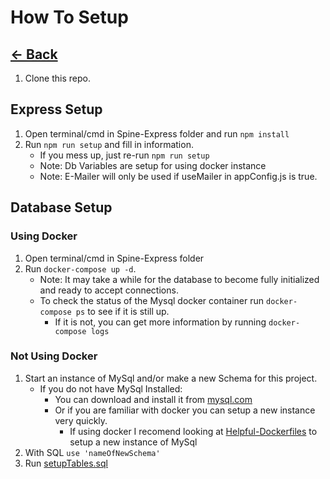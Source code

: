 # How To Setup

## [<- Back](../README.md)

1. Clone this repo.

## Express Setup

1. Open terminal/cmd in Spine-Express folder and run `npm install`
2. Run `npm run setup` and fill in information.
    - If you mess up, just re-run `npm run setup`
    - Note: Db Variables are setup for using docker instance
    - Note: E-Mailer will only be used if useMailer in appConfig.js is true.

## Database Setup

### Using Docker

1. Open terminal/cmd in Spine-Express folder
2. Run `docker-compose up -d`.
    - Note: It may take a while for the database to become fully initialized and ready to accept connections.
    - To check the status of the Mysql docker container run `docker-compose ps` to see if it is still up.
        - If it is not, you can get more information by running `docker-compose logs`

### Not Using Docker

1. Start an instance of MySql and/or make a new Schema for this project.
    - If you do not have MySql Installed:
        - You can download and install it from [mysql.com](https://dev.mysql.com/downloads/mysql/)
        - Or if you are familiar with docker you can setup a new instance very quickly.
            - If using docker I recomend looking at [Helpful-Dockerfiles](https://github.com/Weasnerb/Helpful-Dockerfiles) to setup a new instance of MySql
2. With SQL `use 'nameOfNewSchema'`
3. Run [setupTables.sql]('../sql/setupTables.sql')